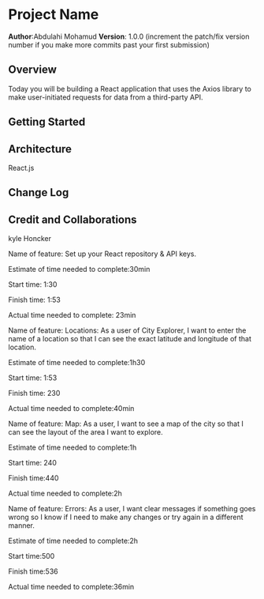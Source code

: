 # Project Name

**Author**:Abdulahi Mohamud
**Version**: 1.0.0 (increment the patch/fix version number if you make more commits past your first submission)

## Overview
<!-- Provide a high level overview of what this application is and why you are building it, beyond the fact that it's an assignment for this class. (i.e. What's your problem domain?) -->
Today you will be building a React application that uses the Axios library to make user-initiated requests for data from a third-party API.

## Getting Started
<!-- What are the steps that a user must take in order to build this app on their own machine and get it running? -->

## Architecture
<!-- Provide a detailed description of the application design. What technologies (languages, libraries, etc) you're using, and any other relevant design information. --> React.js

## Change Log
<!-- Use this area to document the iterative changes made to your application as each feature is successfully implemented. Use time stamps. Here's an example:

01-01-2001 4:59pm - Application now has a fully-functional express server, with a GET route for the location resource. -->

## Credit and Collaborations

 kyle Honcker


Name of feature: Set up your React repository & API keys.

Estimate of time needed to complete:30min

Start time: 1:30

Finish time: 1:53

Actual time needed to complete: 23min




Name of feature: Locations: As a user of City Explorer, I want to enter the name of a location so that I can see the exact latitude and longitude of that location.

Estimate of time needed to complete:1h30

Start time: 1:53

Finish time: 230

Actual time needed to complete:40min




Name of feature:  Map: As a user, I want to see a map of the city so that I can see the layout of the area I want to explore.

Estimate of time needed to complete:1h

Start time: 240

Finish time:440

Actual time needed to complete:2h


Name of feature: Errors: As a user, I want clear messages if something goes wrong so I know if I need to make any changes or try again in a different manner.

Estimate of time needed to complete:2h

Start time:500 

Finish time:536

Actual time needed to complete:36min
